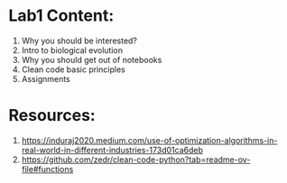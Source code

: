 # Lab1 Content:
1. Why you should be interested?
2. Intro to biological evolution
3. Why you should get out of notebooks
4. Clean code basic principles 
5. Assignments

# Resources:
1. https://induraj2020.medium.com/use-of-optimization-algorithms-in-real-world-in-different-industries-173d01ca6deb
2. https://github.com/zedr/clean-code-python?tab=readme-ov-file#functions
